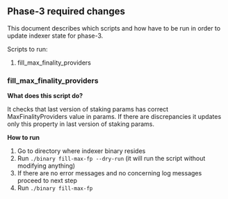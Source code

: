 ## Phase-3 required changes

This document describes which scripts and how have to be run in order to 
update indexer state for phase-3.

Scripts to run:
1. fill_max_finality_providers

### fill_max_finality_providers

**What does this script do?**

It checks that last version of staking params has correct MaxFinalityProviders
value in params. If there are discrepancies it updates only this property
in last version of staking params.

**How to run**
1. Go to directory where indexer binary resides
2. Run `./binary fill-max-fp --dry-run` (it will run the script without modifying anything)
3. If there are no error messages and no concerning log messages proceed to next step
4. Run `./binary fill-max-fp`